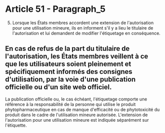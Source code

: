 # Article 51 - Paragraph_5

5. Lorsque les États membres accordent une extension de l'autorisation pour une utilisation mineure, ils en informent s'il y a lieu le titulaire de l'autorisation et lui demandent de modifier l'étiquetage en conséquence.

En cas de refus de la part du titulaire de l'autorisation, les États membres veillent à ce que les utilisateurs soient pleinement et spécifiquement informés des consignes d'utilisation, par la voie d'une publication officielle ou d'un site web officiel.
---


La publication officielle ou, le cas échéant, l'étiquetage comporte une référence à la responsabilité de la personne qui utilise le produit phytopharmaceutique en cas de manque d'efficacité ou de phytotoxicité du produit dans le cadre de l'utilisation mineure autorisée. L'extension de l'autorisation pour une utilisation mineure est indiquée séparément sur l'étiquette.